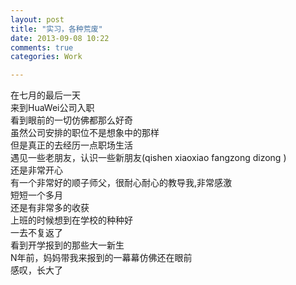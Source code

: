 ```yaml
---
layout: post
title: "实习，各种荒废"
date: 2013-09-08 10:22
comments: true
categories: Work

---
```


在七月的最后一天  
来到HuaWei公司入职  
看到眼前的一切仿佛都那么好奇  
虽然公司安排的职位不是想象中的那样   
但是真正的去经历一点职场生活  
遇见一些老朋友，认识一些新朋友(qishen xiaoxiao fangzong dizong )  
还是非常开心  
有一个非常好的顺子师父，很耐心耐心的教导我,非常感激  
短短一个多月  
还是有非常多的收获  
上班的时候想到在学校的种种好  
一去不复返了  
看到开学报到的那些大一新生  
N年前，妈妈带我来报到的一幕幕仿佛还在眼前  
感叹，长大了  


